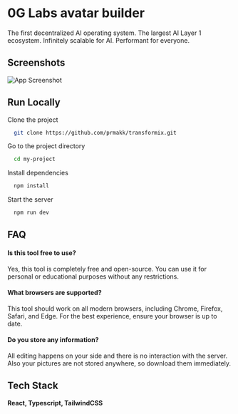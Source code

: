 # 0G Labs avatar builder

The first decentralized AI operating system. The largest AI Layer 1 ecosystem. Infinitely scalable for AI. Performant for everyone.

## Screenshots

![App Screenshot](https://i.imgur.com/dzt9bP3.jpeg)

## Run Locally

Clone the project

```bash
  git clone https://github.com/prmakk/transformix.git
```

Go to the project directory

```bash
  cd my-project
```

Install dependencies

```bash
  npm install
```

Start the server

```bash
  npm run dev
```

## FAQ

#### Is this tool free to use?

Yes, this tool is completely free and open-source. You can use it for personal or educational purposes without any restrictions.

#### What browsers are supported?

This tool should work on all modern browsers, including Chrome, Firefox, Safari, and Edge. For the best experience, ensure your browser is up to date.

#### Do you store any information?

All editing happens on your side and there is no interaction with the server. Also your pictures are not stored anywhere, so download them immediately.

## Tech Stack

**React, Typescript, TailwindCSS**